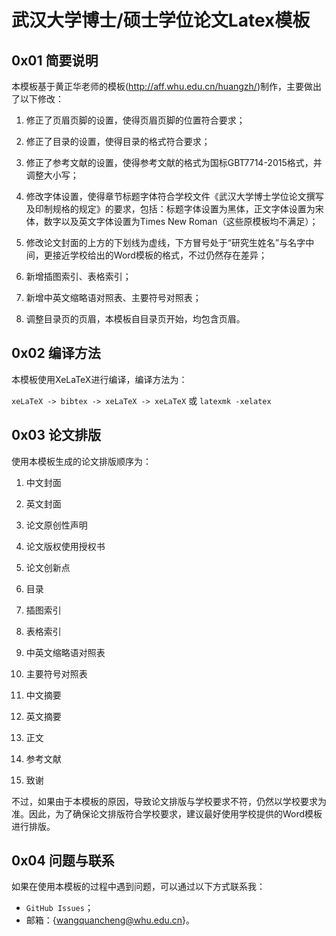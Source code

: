 # 武汉大学博士/硕士学位论文Latex模板

## 0x01 简要说明

本模板基于黄正华老师的模板(http://aff.whu.edu.cn/huangzh/)制作，主要做出了以下修改：

1. 修正了页眉页脚的设置，使得页眉页脚的位置符合要求；

2. 修正了目录的设置，使得目录的格式符合要求；

3. 修正了参考文献的设置，使得参考文献的格式为国标GBT7714-2015格式，并调整大小写；

4. 修改字体设置，使得章节标题字体符合学校文件《武汉大学博士学位论文撰写及印制规格的规定》的要求，包括：标题字体设置为黑体，正文字体设置为宋体，数字以及英文字体设置为Times New Roman（这些原模板均不满足）；

5. 修改论文封面的上方的下划线为虚线，下方冒号处于“研究生姓名”与名字中间，更接近学校给出的Word模板的格式，不过仍然存在差异；

6. 新增插图索引、表格索引；

7. 新增中英文缩略语对照表、主要符号对照表；

8. 调整目录页的页眉，本模板自目录页开始，均包含页眉。

## 0x02 编译方法

本模板使用XeLaTeX进行编译，编译方法为：

`xeLaTeX -> bibtex -> xeLaTeX -> xeLaTeX` 或 `latexmk -xelatex`

## 0x03 论文排版

使用本模板生成的论文排版顺序为：

1. 中文封面

2. 英文封面

3. 论文原创性声明

4. 论文版权使用授权书

5. 论文创新点

6. 目录

7. 插图索引

8. 表格索引

9. 中英文缩略语对照表

10. 主要符号对照表

11. 中文摘要

12. 英文摘要

13. 正文

14. 参考文献

15. 致谢

不过，如果由于本模板的原因，导致论文排版与学校要求不符，仍然以学校要求为准。因此，为了确保论文排版符合学校要求，建议最好使用学校提供的Word模板进行排版。

## 0x04 问题与联系

如果在使用本模板的过程中遇到问题，可以通过以下方式联系我：
- `GitHub Issues`；
- 邮箱：{wangquancheng@whu.edu.cn}。

